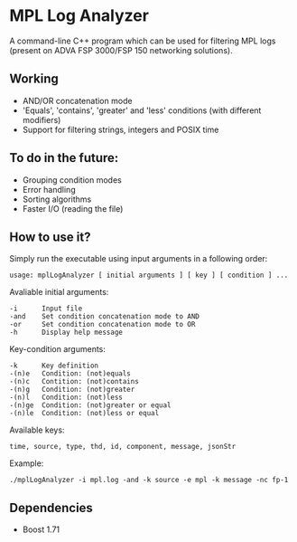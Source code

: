 # MPL Log Analyzer
A command-line C++ program which can be used for filtering MPL logs (present on ADVA FSP 3000/FSP 150 networking solutions).
## Working
- AND/OR concatenation mode
- 'Equals', 'contains', 'greater' and 'less' conditions (with different modifiers)
- Support for filtering strings, integers and POSIX time
## To do in the future:
- Grouping condition modes
- Error handling
- Sorting algorithms
- Faster I/O (reading the file)
## How to use it?
Simply run the executable using input arguments in a following order:  
```
usage: mplLogAnalyzer [ initial arguments ] [ key ] [ condition ] ...
```
Avaliable initial arguments:
```
-i      Input file
-and    Set condition concatenation mode to AND
-or     Set condition concatenation mode to OR
-h      Display help message
```
Key-condition arguments:
```
-k      Key definition
-(n)e   Condition: (not)equals
-(n)c   Contition: (not)contains
-(n)g   Condition: (not)greater
-(n)l   Condition: (not)less
-(n)ge  Condition: (not)greater or equal
-(n)le  Condition: (not)less or equal
```
Available keys:  
```
time, source, type, thd, id, component, message, jsonStr
```
Example:
```
./mplLogAnalyzer -i mpl.log -and -k source -e mpl -k message -nc fp-1
```
## Dependencies
- Boost 1.71
